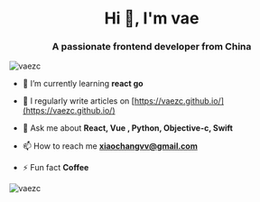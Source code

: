 <h1 align="center">Hi 👋, I'm vae</h1>
<h3 align="center">A passionate frontend developer from China</h3>

<p align="left"> <img src="https://komarev.com/ghpvc/?username=vaezc&label=Profile%20views&color=0e75b6&style=flat" alt="vaezc" /> </p>

- 🌱 I’m currently learning **react go**

- 📝 I regularly write articles on [https://vaezc.github.io/](https://vaezc.github.io/)

- 💬 Ask me about **React, Vue , Python, Objective-c, Swift**

- 📫 How to reach me **xiaochangvv@gmail.com**

- ⚡ Fun fact **Coffee**

<p><img align="center" src="https://github-readme-stats.vercel.app/api/top-langs?username=vaezc&show_icons=true&locale=en&layout=compact" alt="vaezc" /></p>
